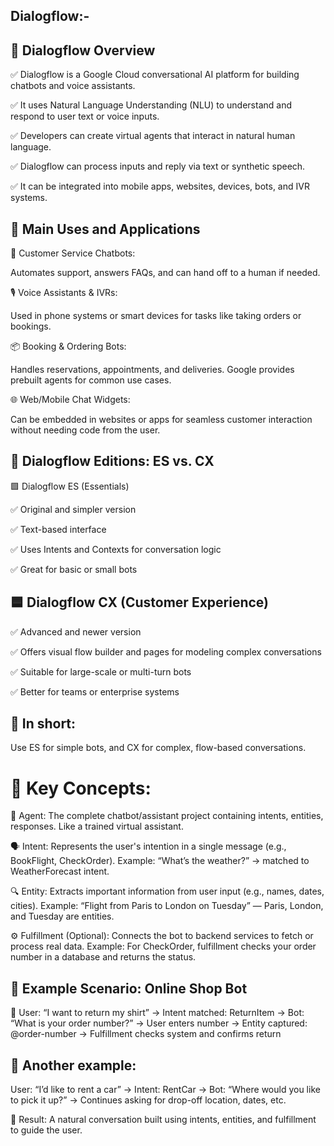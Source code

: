 ## Dialogflow:-

## 🔷 Dialogflow Overview
✅ Dialogflow is a Google Cloud conversational AI platform for building chatbots and voice assistants.

✅ It uses Natural Language Understanding (NLU) to understand and respond to user text or voice inputs.

✅ Developers can create virtual agents that interact in natural human language.

✅ Dialogflow can process inputs and reply via text or synthetic speech.

✅ It can be integrated into mobile apps, websites, devices, bots, and IVR systems.

## 🔷 Main Uses and Applications

💬 Customer Service Chatbots:

Automates support, answers FAQs, and can hand off to a human if needed.

🎙️ Voice Assistants & IVRs:

Used in phone systems or smart devices for tasks like taking orders or bookings.

📦 Booking & Ordering Bots:

Handles reservations, appointments, and deliveries. Google provides prebuilt agents for common use cases.

🌐 Web/Mobile Chat Widgets:

Can be embedded in websites or apps for seamless customer interaction without needing code from the user.

## 🔷 Dialogflow Editions: ES vs. CX

🟩 Dialogflow ES (Essentials)

✅ Original and simpler version

✅ Text-based interface

✅ Uses Intents and Contexts for conversation logic

✅ Great for basic or small bots

## 🟦 Dialogflow CX (Customer Experience)

✅ Advanced and newer version

✅ Offers visual flow builder and pages for modeling complex conversations

✅ Suitable for large-scale or multi-turn bots

✅ Better for teams or enterprise systems

## 🔁 In short:

Use ES for simple bots, and CX for complex, flow-based conversations.

# 🔷 Key Concepts:

🤖 Agent:
The complete chatbot/assistant project containing intents, entities, responses. Like a trained virtual assistant.

🗣️ Intent:
Represents the user's intention in a single message (e.g., BookFlight, CheckOrder).
Example: “What’s the weather?” → matched to WeatherForecast intent.

🔍 Entity:
Extracts important information from user input (e.g., names, dates, cities).
Example: “Flight from Paris to London on Tuesday” — Paris, London, and Tuesday are entities.

⚙️ Fulfillment (Optional):
Connects the bot to backend services to fetch or process real data.
Example: For CheckOrder, fulfillment checks your order number in a database and returns the status.

## 🔷 Example Scenario: Online Shop Bot

👕 User: “I want to return my shirt”
→ Intent matched: ReturnItem
→ Bot: “What is your order number?”
→ User enters number → Entity captured: @order-number
→ Fulfillment checks system and confirms return

## 🚗 Another example:

User: “I’d like to rent a car”
→ Intent: RentCar
→ Bot: “Where would you like to pick it up?”
→ Continues asking for drop-off location, dates, etc.

📌 Result: A natural conversation built using intents, entities, and fulfillment to guide the user.
